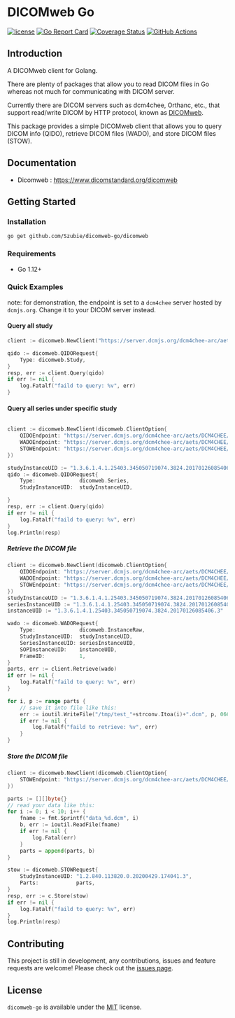 # DICOMweb Go

[![license](https://img.shields.io/badge/license-MIT-blue)](https://github.com/Szubie/dicomweb-go/blob/master/LICENSE.md)
[![Go Report Card](https://goreportcard.com/badge/github.com/Szubie/dicomweb-go)](https://goreportcard.com/report/github.com/Szubie/dicomweb-go)
[![Coverage Status](https://coveralls.io/repos/github/Szubie/dicomweb-go/badge.svg?branch=master)](https://coveralls.io/github/Szubie/dicomweb-go?branch=master)
[![GitHub Actions](https://img.shields.io/endpoint.svg?url=https%3A%2F%2Factions-badge.atrox.dev%2FSzubie%2Fdicomweb-go%2Fbadge&style=flat-square)](https://actions-badge.atrox.dev/Szubie/dicomweb-go/goto)


## Introduction
A DICOMweb client for Golang.

There are plenty of packages that allow you to read DICOM files in Go whereas not much for communicating with DICOM server. 

Currently there are DICOM servers such as dcm4chee, Orthanc, etc., that support read/write DICOM by HTTP protocol, known as [DICOMweb](https://www.dicomstandard.org/dicomweb).

This package provides a simple DICOMweb client that allows you to query DICOM info (QIDO), retrieve DICOM files (WADO), and store DICOM files (STOW).


## Documentation
* Dicomweb : https://www.dicomstandard.org/dicomweb

## Getting Started
### Installation
```
go get github.com/Szubie/dicomweb-go/dicomweb
```

### Requirements
* Go 1.12+

### Quick Examples

note: for demonstration, the endpoint is set to a `dcm4chee` server hosted by `dcmjs.org`. Change it to your DICOM server instead.
#### Query all study
```go
client := dicomweb.NewClient("https://server.dcmjs.org/dcm4chee-arc/aets/DCM4CHEE/rs")

qido := dicomweb.QIDORequest{
    Type: dicomweb.Study,
}
resp, err := client.Query(qido)
if err != nil {
    log.Fatalf("faild to query: %v", err)
}
```

#### Query all series under specific study
```go

client := dicomweb.NewClient(dicomweb.ClientOption{
    QIDOEndpoint: "https://server.dcmjs.org/dcm4chee-arc/aets/DCM4CHEE/rs",
    WADOEndpoint: "https://server.dcmjs.org/dcm4chee-arc/aets/DCM4CHEE/rs",
    STOWEndpoint: "https://server.dcmjs.org/dcm4chee-arc/aets/DCM4CHEE/rs",
})

studyInstanceUID := "1.3.6.1.4.1.25403.345050719074.3824.20170126085406.1"
qido := dicomweb.QIDORequest{
    Type:              dicomweb.Series,
    StudyInstanceUID:  studyInstanceUID,

}
resp, err := client.Query(qido)
if err != nil {
    log.Fatalf("faild to query: %v", err)
}
log.Println(resp)
```

##### Retrieve the DICOM file
```go
client := dicomweb.NewClient(dicomweb.ClientOption{
    QIDOEndpoint: "https://server.dcmjs.org/dcm4chee-arc/aets/DCM4CHEE/rs",
    WADOEndpoint: "https://server.dcmjs.org/dcm4chee-arc/aets/DCM4CHEE/rs",
    STOWEndpoint: "https://server.dcmjs.org/dcm4chee-arc/aets/DCM4CHEE/rs",
})
studyInstanceUID := "1.3.6.1.4.1.25403.345050719074.3824.20170126085406.1"
seriesInstanceUID := "1.3.6.1.4.1.25403.345050719074.3824.20170126085406.2"
instanceUID := "1.3.6.1.4.1.25403.345050719074.3824.20170126085406.3"

wado := dicomweb.WADORequest{
    Type:              dicomweb.InstanceRaw,
    StudyInstanceUID:  studyInstanceUID,
    SeriesInstanceUID: seriesInstanceUID,
    SOPInstanceUID:    instanceUID,
    FrameID:           1,
}
parts, err := client.Retrieve(wado)
if err != nil {
    log.Fatalf("faild to query: %v", err)
}

for i, p := range parts {
    // save it into file like this:
    err := ioutil.WriteFile("/tmp/test_"+strconv.Itoa(i)+".dcm", p, 0666)
    if err != nil {
        log.Fatalf("faild to retrieve: %v", err)
    }
}
```

##### Store the DICOM file

```go
client := dicomweb.NewClient(dicomweb.ClientOption{
    STOWEndpoint: "https://server.dcmjs.org/dcm4chee-arc/aets/DCM4CHEE/rs",
})

parts := [][]byte{}
// read your data like this:
for i := 0; i < 10; i++ {
    fname := fmt.Sprintf("data_%d.dcm", i)
    b, err := ioutil.ReadFile(fname)
    if err != nil {
        log.Fatal(err)
    }
    parts = append(parts, b)
}

stow := dicomweb.STOWRequest{
    StudyInstanceUID: "1.2.840.113820.0.20200429.174041.3",
    Parts:            parts,
}
resp, err := c.Store(stow)
if err != nil {
    log.Fatalf("faild to query: %v", err)
}
log.Println(resp)
```

## Contributing

This project is still in development, any contributions, issues and feature requests are welcome!
Please check out the [issues page](https://github.com/Szubie/dicomweb-go/issues).

## License

`dicomweb-go` is available under the [MIT](https://github.com/Szubie/dicomweb-go/blob/master/LICENSE.md) license.
